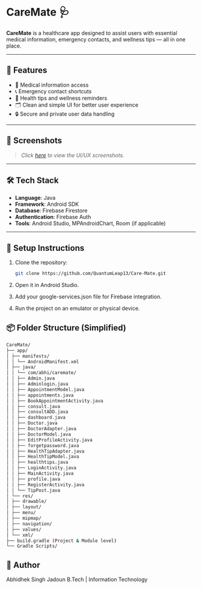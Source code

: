 # CareMate 🩺

**CareMate** is a healthcare app designed to assist users with essential medical information, emergency contacts, and wellness tips — all in one place.

---

## 🚀 Features

- 🏥 Medical information access  
- 📞 Emergency contact shortcuts  
- 💊 Health tips and wellness reminders  
- 🗂️ Clean and simple UI for better user experience  
- 🔒 Secure and private user data handling

---

## 📱 Screenshots

> _Click [here](https://drive.google.com/file/d/1UIY3wMGihEq5bIPnhKegy3uvcwVsMgJZ/view?usp=sharing) to view the UI/UX screenshots._
---

## 🛠️ Tech Stack

- **Language**: Java  
- **Framework**: Android SDK  
- **Database**: Firebase Firestore  
- **Authentication**: Firebase Auth  
- **Tools**: Android Studio, MPAndroidChart, Room (if applicable)

---

## 🔧 Setup Instructions

1. Clone the repository:
   ```bash
   git clone https://github.com/QuantumLeap13/Care-Mate.git

2. Open it in Android Studio.

3. Add your google-services.json file for Firebase integration.

4. Run the project on an emulator or physical device.

## 📦 Folder Structure (Simplified)

 ```bash
CareMate/
├── app/
│ ├── manifests/
│ │ └── AndroidManifest.xml
│ ├── java/
│ │ └── com/abhi/caremate/
│ │ ├── Admin.java
│ │ ├── Adminlogin.java
│ │ ├── AppointmentModel.java
│ │ ├── appointments.java
│ │ ├── BookAppointmentActivity.java
│ │ ├── consult.java
│ │ ├── consultADD.java
│ │ ├── dashboard.java
│ │ ├── Doctor.java
│ │ ├── DoctorAdapter.java
│ │ ├── DoctorModel.java
│ │ ├── EditProfileActivity.java
│ │ ├── forgetpassword.java
│ │ ├── HealthTipAdapter.java
│ │ ├── HealthTipModel.java
│ │ ├── healthtips.java
│ │ ├── LoginActivity.java
│ │ ├── MainActivity.java
│ │ ├── profile.java
│ │ ├── RegisterActivity.java
│ │ └── TipPost.java
│ └── res/
│ ├── drawable/
│ ├── layout/
│ ├── menu/
│ ├── mipmap/
│ ├── navigation/
│ ├── values/
│ └── xml/
├── build.gradle (Project & Module level)
└── Gradle Scripts/
```

## 👤 Author
Abhidhek Singh Jadoun
B.Tech | Information Technology
